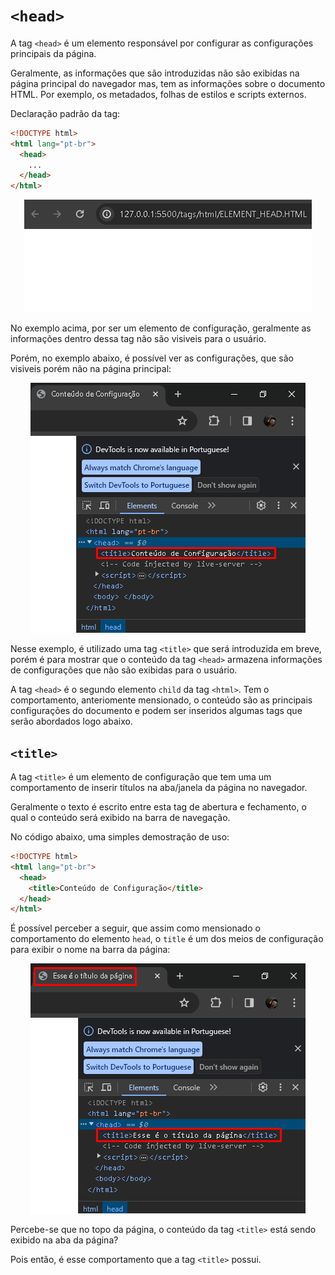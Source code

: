 # `<head>`

A tag `<head>` é um elemento responsável por configurar as configurações principais da página.

Geralmente, as informações que são introduzidas não são exibidas na página principal do navegador mas, tem as informações sobre o documento HTML. Por exemplo, os metadados, folhas de estilos e scripts externos.

Declaração padrão da tag:

```HTML
<!DOCTYPE html>
<html lang="pt-br">
  <head>
    ...
  </head>
</html>  
```

<div align="center">
  <img src="../../assets/5ELEMENT_HEAD_BROWSER.png" alt="460x180">
</div>

No exemplo acima, por ser um elemento de configuração, geralmente as informações dentro dessa tag não são visiveis para o usuário.

Porém, no exemplo abaixo, é possível ver as configurações, que são visiveis porém não na página principal:

<div align="center">
  <img src="../../assets/5ELEMENT_HEAD_DEV_TOOLS.png" alt="440x400">
</div>

Nesse exemplo, é utilizado uma tag `<title>` que será introduzida em breve, porém é para mostrar que o conteúdo da tag `<head>` armazena informações de configurações que não são exibidas para o usuário.

A tag `<head>` é o segundo elemento `child` da tag `<html>`. Tem o comportamento, anteriomente mensionado, o conteúdo são as principais configurações do documento e podem ser inseridos algumas tags que serão abordados logo abaixo.

## `<title>`

A tag `<title>` é um elemento de configuração que tem uma um comportamento de inserir títulos na aba/janela da página no navegador. 

Geralmente o texto é escrito entre esta tag de abertura e fechamento, o qual o conteúdo será exibido na barra de navegação.

No código abaixo, uma simples demostração de uso:

```HTML
<!DOCTYPE html>
<html lang="pt-br">
  <head>
    <title>Conteúdo de Configuração</title>
  </head>
</html>
```

É possível perceber a seguir, que assim como mensionado o comportamento do elemento `head`, o `title` é um dos meios de configuração para exibir o nome na barra da página:

<div align="center">
  <img src="../../assets/6ELEMENT_TITLE_ABA_PAGINA.png" alt="440x400">
</div>

Percebe-se que no topo da página, o conteúdo da tag `<title>` está sendo exibido na aba da página? 

Pois então, é esse comportamento que a tag `<title>` possui.